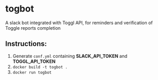 # togbot
A slack bot integrated with Toggl API, for reminders and verification of Toggle reports completion


## Instructions:
1. Generate `conf.yml` containing **SLACK_API_TOKEN** and **TOGGL_API_TOKEN**
2. `docker build -t togbot .`
3. `docker run togbot`